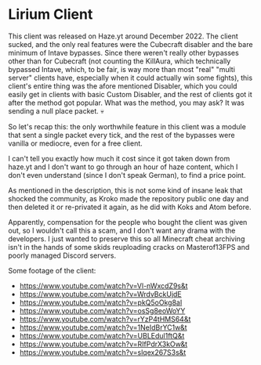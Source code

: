 # Lirium Client
This client was released on Haze.yt around December 2022. The client sucked, and the only real features were the Cubecraft disabler and the bare minimum of Intave bypasses. Since there weren't really other bypasses other than for Cubecraft (not counting the KillAura, which technically bypassed Intave, which, to be fair, is way more than most "real" "multi server" clients have, especially when it could actually win some fights), this client's entire thing was the afore mentioned Disabler, which you could easily get in clients with basic Custom Disabler, and the rest of clients got it after the method got popular. What was the method, you may ask? It was sending a null place packet. 💀

So let's recap this: the only worthwhile feature in this client was a module that sent a single packet every tick, and the rest of the bypasses were vanilla or mediocre, even for a free client.

I can't tell you exactly how much it cost since it got taken down from haze.yt and I don't want to go through an hour of haze content, which I don't even understand (since I don't speak German), to find a price point.

As mentioned in the description, this is not some kind of insane leak that shocked the community, as Kroko made the repository public one day and then deleted it or re-privated it again, as he did with Koks and Atom before.

Apparently, compensation for the people who bought the client was given out, so I wouldn't call this a scam, and I don't want any drama with the developers. I just wanted to preserve this so all Minecraft cheat archiving isn't in the hands of some skids reuploading cracks on Masterof13FPS and poorly managed Discord servers.

Some footage of the client:
- https://www.youtube.com/watch?v=Vl-nWxcdZ9s&t
- https://www.youtube.com/watch?v=WrdvBckUjdE
- https://www.youtube.com/watch?v=pkQ5oOkg8aI
- https://www.youtube.com/watch?v=osSg8eoWoYY
- https://www.youtube.com/watch?v=rYzP4tHMS64&t
- https://www.youtube.com/watch?v=1NeIdBrYC1w&t
- https://www.youtube.com/watch?v=UBLEdul1ftQ&t
- https://www.youtube.com/watch?v=RIfPdrX3kOw&t
- https://www.youtube.com/watch?v=slqex267S3s&t
